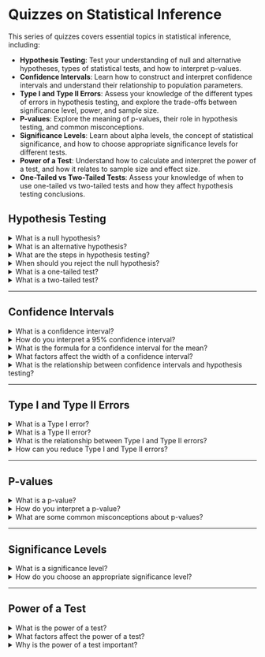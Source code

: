 # Quizzes on Statistical Inference

This series of quizzes covers essential topics in statistical inference, including:

- **Hypothesis Testing**: Test your understanding of null and alternative hypotheses, types of statistical tests, and how to interpret p-values.
- **Confidence Intervals**: Learn how to construct and interpret confidence intervals and understand their relationship to population parameters.
- **Type I and Type II Errors**: Assess your knowledge of the different types of errors in hypothesis testing, and explore the trade-offs between significance level, power, and sample size.
- **P-values**: Explore the meaning of p-values, their role in hypothesis testing, and common misconceptions.
- **Significance Levels**: Learn about alpha levels, the concept of statistical significance, and how to choose appropriate significance levels for different tests.
- **Power of a Test**: Understand how to calculate and interpret the power of a test, and how it relates to sample size and effect size.
- **One-Tailed vs Two-Tailed Tests**: Assess your knowledge of when to use one-tailed vs two-tailed tests and how they affect hypothesis testing conclusions.

## Hypothesis Testing

<details>
<summary>What is a null hypothesis?</summary><br>
The **null hypothesis** (denoted \(H_0\)) is a statement that there is no effect or no difference, and it serves as the default assumption in hypothesis testing. It is the hypothesis that researchers aim to test or reject. For example, in a test comparing two means, the null hypothesis might state that the means are equal:
\[ H_0: \mu_1 = \mu_2 \]
</details>

<details>
<summary>What is an alternative hypothesis?</summary><br>
The **alternative hypothesis** (denoted \(H_a\) or \(H_1\)) is the statement that contradicts the null hypothesis. It proposes that there is an effect or a difference. For example, in the same test comparing two means, the alternative hypothesis might state:
\[ H_a: \mu_1 \neq \mu_2 \]
The alternative hypothesis is what researchers aim to support through evidence.
</details>

<details>
<summary>What are the steps in hypothesis testing?</summary><br>
The basic steps in hypothesis testing are:
1. **State the null and alternative hypotheses**.
2. **Choose a significance level** (\(\alpha\)), commonly set at 0.05.
3. **Select the appropriate test** (e.g., t-test, z-test, chi-square test).
4. **Calculate the test statistic** based on the sample data.
5. **Determine the p-value** or critical value for the test statistic.
6. **Make a decision**: Reject or fail to reject the null hypothesis based on the comparison of the p-value and the significance level.
7. **Interpret the results** in the context of the original research question.
</details>

<details>
<summary>When should you reject the null hypothesis?</summary><br>
The null hypothesis is rejected if the p-value is less than or equal to the significance level (\(\alpha\)), indicating that the observed data is unlikely to occur if the null hypothesis were true. For example, if \(\alpha = 0.05\) and the p-value is 0.03, you would reject the null hypothesis.
</details>

<details>
<summary>What is a one-tailed test?</summary><br>
A **one-tailed test** is a hypothesis test where the alternative hypothesis specifies a direction of the effect (e.g., greater than or less than). It tests whether the parameter is either larger or smaller than the null hypothesis value, but not both. For example:
\[ H_a: \mu_1 > \mu_2 \]
This test is used when the research question has a specific directional expectation.
</details>

<details>
<summary>What is a two-tailed test?</summary><br>
A **two-tailed test** is a hypothesis test where the alternative hypothesis does not specify a direction, meaning it checks for any difference from the null hypothesis value in either direction. For example:
\[ H_a: \mu_1 \neq \mu_2 \]
It tests for both possibilities (greater or less), and is used when there is no specific directional assumption in the research.
</details>

---

## Confidence Intervals

<details>
<summary>What is a confidence interval?</summary><br>
A **confidence interval** is a range of values, derived from the sample data, that is likely to contain the true population parameter with a specified level of confidence. For example, a 95% confidence interval means that if the experiment were repeated many times, approximately 95% of the intervals would contain the true population parameter.
</details>

<details>
<summary>How do you interpret a 95% confidence interval?</summary><br>
A 95% confidence interval indicates that you are 95% confident that the true population parameter lies within the calculated range. It does not mean that there is a 95% chance the parameter is within the interval; rather, it reflects the confidence in the method used to estimate the interval.
</details>

<details>
<summary>What is the formula for a confidence interval for the mean?</summary><br>
The formula for a confidence interval for the population mean, assuming a normally distributed population and known standard deviation, is:
\[ \text{CI} = \bar{X} \pm Z \times \frac{\sigma}{\sqrt{n}} \]
where:
- \(\bar{X}\) is the sample mean,
- \(Z\) is the critical value from the standard normal distribution corresponding to the desired confidence level (e.g., 1.96 for 95% confidence),
- \(\sigma\) is the population standard deviation (or sample standard deviation if \(\sigma\) is unknown),
- \(n\) is the sample size.
</details>

<details>
<summary>What factors affect the width of a confidence interval?</summary><br>
The width of a confidence interval depends on:
1. **Sample size**: Larger sample sizes result in narrower confidence intervals.
2. **Confidence level**: Higher confidence levels (e.g., 99% vs. 95%) result in wider intervals.
3. **Standard deviation**: Larger variability (standard deviation) increases the width of the confidence interval.
</details>

<details>
<summary>What is the relationship between confidence intervals and hypothesis testing?</summary><br>
Confidence intervals and hypothesis testing are closely related. If the value specified in the null hypothesis lies outside the confidence interval, the null hypothesis can be rejected at the corresponding significance level. For example, if a 95% confidence interval for a mean does not include the null hypothesis value, you would reject the null hypothesis at \(\alpha = 0.05\).
</details>

---

## Type I and Type II Errors

<details>
<summary>What is a Type I error?</summary><br>
A **Type I error** occurs when the null hypothesis is rejected when it is actually true. This is also known as a "false positive" or rejecting a true null hypothesis. The probability of making a Type I error is denoted by \(\alpha\), which is the significance level of the test (e.g., \(\alpha = 0.05\) means a 5% chance of a Type I error).
</details>

<details>
<summary>What is a Type II error?</summary><br>
A **Type II error** occurs when the null hypothesis is not rejected when it is actually false. This is also known as a "false negative" or failing to reject a false null hypothesis. The probability of making a Type II error is denoted by \(\beta\).
</details>

<details>
<summary>What is the relationship between Type I and Type II errors?</summary><br>
There is an inverse relationship between Type I and Type II errors. Reducing the risk of a Type I error (lowering \(\alpha\)) increases the risk of a Type II error (\(\beta\)), and vice versa. Balancing the two types of errors often involves choosing an appropriate significance level based on the context of the research.
</details>

<details>
<summary>How can you reduce Type I and Type II errors?</summary><br>
You can reduce Type I and Type II errors by:
1. **Increasing the sample size**: This increases the power of the test, reducing \(\beta\).
2. **Adjusting the significance level**: Lowering \(\alpha\) reduces Type I errors, though it may increase Type II errors.
3. **Improving the precision of measurements**: Better data collection reduces variability, which can lower both types of errors.
</details>

---

## P-values

<details>
<summary>What is a p-value?</summary><br>
A **p-value** is the probability of obtaining results as extreme as, or more extreme than, the observed data under the assumption that the null hypothesis is true. It quantifies the strength of evidence against the null hypothesis. A smaller p-value indicates stronger evidence to reject the null hypothesis.
</details>

<details>
<summary>How do you interpret a p-value?</summary><br>
- If the **p-value** is less than or equal to the significance level (\(\alpha\)), you reject the null hypothesis.
- If the p-value is greater than \(\alpha\), you fail to reject the null hypothesis.
For example, with \(\alpha = 0.05\), a p-value of 0.02 suggests significant evidence against the null hypothesis.
</details>

<details>
<summary>What are some common misconceptions about p-values?</summary><br>
Common misconceptions include:
- A **p-value** does not measure the probability that the null hypothesis is true.


- A **p-value** does not indicate the size or importance of an effect.
- A **p-value** greater than 0.05 does not "prove" that the null hypothesis is true; it only suggests insufficient evidence to reject it.
</details>

---

## Significance Levels

<details>
<summary>What is a significance level?</summary><br>
The **significance level** (denoted \(\alpha\)) is the threshold used to decide whether to reject the null hypothesis. It represents the probability of making a Type I error (rejecting a true null hypothesis). Common significance levels include 0.05, 0.01, and 0.10.
</details>

<details>
<summary>How do you choose an appropriate significance level?</summary><br>
The choice of **significance level** depends on the context of the research:
- In fields like medicine, a lower \(\alpha\) (e.g., 0.01) may be used to minimize the risk of Type I errors (false positives).
- In exploratory research, a higher \(\alpha\) (e.g., 0.10) may be acceptable to balance the risk of Type II errors (false negatives).
</details>

---

## Power of a Test

<details>
<summary>What is the power of a test?</summary><br>
The **power** of a test is the probability that the test correctly rejects the null hypothesis when it is false (i.e., it avoids a Type II error). Power is calculated as \(1 - \beta\), where \(\beta\) is the probability of a Type II error. High power means the test is more likely to detect an effect if it exists.
</details>

<details>
<summary>What factors affect the power of a test?</summary><br>
Factors that affect the power of a test include:
1. **Sample size**: Larger sample sizes increase power.
2. **Effect size**: Larger effects are easier to detect, increasing power.
3. **Significance level (\(\alpha\))**: A higher \(\alpha\) increases power but also increases the chance of a Type I error.
4. **Variance**: Lower variability in the data increases power.
</details>

<details>
<summary>Why is the power of a test important?</summary><br>
The power of a test is important because it determines the likelihood of detecting an effect if one truly exists. Low-power tests have a higher risk of producing false negatives (Type II errors), potentially missing important findings. Power analysis is often conducted before an experiment to ensure sufficient sample size.
</details>
